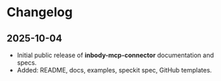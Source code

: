 # Changelog

## 2025-10-04
- Initial public release of **inbody-mcp-connector** documentation and specs.
- Added: README, docs, examples, speckit spec, GitHub templates.
